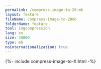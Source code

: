 ```yaml
---
permalink: /compress-image-to-20-mb
layout: feature
fileName: compress-image-to-20mb
folderName: feature
tool: imgcompression
lang: en
size: 20000
type: mb
nointernationalization: true
---
```

{%- include compress-image-to-X.html -%}       
